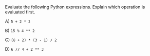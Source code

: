 Evaluate the following Python expressions. Explain which operation is evaluated first.

A) `5 + 2 * 3`

B) `15 % 4 ** 2`

C) `(8 + 2) * (3 - 1) / 2`

D) `6 // 4 + 2 ** 3`